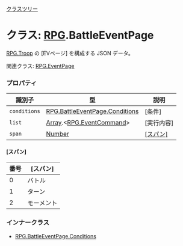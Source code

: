 [クラスツリー](index.md)

# クラス: [RPG](RPG.md).BattleEventPage
[RPG.Troop](RPG.Troop.md) の [EVページ] を構成する JSON データ。

関連クラス: [RPG.EventPage](RPG.EventPage.md)


### プロパティ

| 識別子 | 型 | 説明 |
| --- | --- | --- |
| `conditions` | [RPG.BattleEventPage.Conditions](RPG.BattleEventPage.Conditions.md) | [条件] |
| `list` | [Array](Array.md).&lt;[RPG.EventCommand](RPG.EventCommand.md)&gt; | [実行内容] |
| `span` | [Number](Number.md) | [[スパン]](RPG.BattleEventPage.md#スパン) |

#### [スパン]

| 番号 | [スパン] |
| --- | --- |
| 0 | バトル |
| 1 | ターン |
| 2 | モーメント |


### インナークラス

* [RPG.BattleEventPage.Conditions](RPG.BattleEventPage.Conditions.md)


